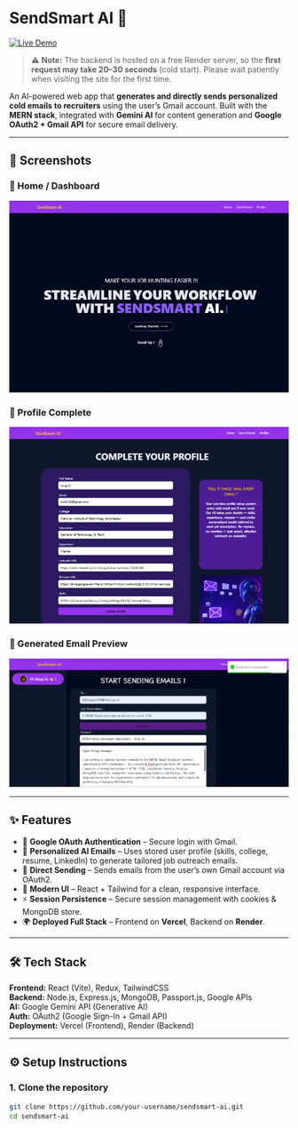 # SendSmart AI 🚀

[![Live Demo](https://img.shields.io/badge/Live%20App-Click%20Here-brightgreen?style=for-the-badge&logo=vercel)](https://gen-ai-cold-email-frontend.vercel.app)
> ⚠️ **Note:** The backend is hosted on a free Render server, so the **first request may take 20–30 seconds** (cold start). Please wait patiently when visiting the site for the first time.

An AI-powered web app that **generates and directly sends personalized cold emails to recruiters** using the user’s Gmail account. Built with the **MERN stack**, integrated with **Gemini AI** for content generation and **Google OAuth2 + Gmail API** for secure email delivery.

---

## 📸 Screenshots

### 🔹 Home / Dashboard
<img src="assets/home.png" alt="Home Page" width="800"/>

### 🔹 Profile Complete 
<img src="assets/profileCompletion.png" alt="Profile Completion" width="800"/>

### 🔹 Generated Email Preview
<img src="assets/form.png" alt="Generated Email Preview" width="800"/>

---

## ✨ Features

- 🔑 **Google OAuth Authentication** – Secure login with Gmail.  
- 📧 **Personalized AI Emails** – Uses stored user profile (skills, college, resume, LinkedIn) to generate tailored job outreach emails.  
- 🚀 **Direct Sending** – Sends emails from the user’s own Gmail account via OAuth2.  
- 🎨 **Modern UI** – React + Tailwind for a clean, responsive interface.  
- ⚡ **Session Persistence** – Secure session management with cookies & MongoDB store.  
- 🌍 **Deployed Full Stack** – Frontend on **Vercel**, Backend on **Render**.  

---

## 🛠️ Tech Stack

**Frontend:** React (Vite), Redux, TailwindCSS  
**Backend:** Node.js, Express.js, MongoDB, Passport.js, Google APIs  
**AI:** Google Gemini API (Generative AI)  
**Auth:** OAuth2 (Google Sign-In + Gmail API)  
**Deployment:** Vercel (Frontend), Render (Backend)  

---

## ⚙️ Setup Instructions

### 1. Clone the repository
```bash
git clone https://github.com/your-username/sendsmart-ai.git
cd sendsmart-ai
